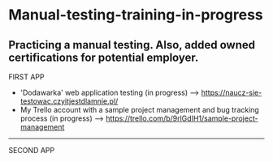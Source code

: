 # Manual-testing-training-in-progress
Practicing a manual testing. Also, added owned certifications for potential employer.
------------------------------
FIRST APP
- 'Dodawarka' web application testing (in progress) --> https://naucz-sie-testowac.czyitjestdlamnie.pl/ 
- My Trello account with a sample project management and bug tracking process (in progress) --> https://trello.com/b/9rlGdIH1/sample-project-management

--------------------------------------
SECOND APP
